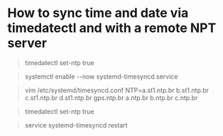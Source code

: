 # How to sync time and date via timedatectl and with a remote NPT server

> timedatectl set-ntp true

> systemctl enable --now systemd-timesyncd.service

> vim /etc/systemd/timesyncd.conf
NTP=a.st1.ntp.br b.st1.ntp.br c.st1.ntp.br d.st1.ntp.br gps.ntp.br a.ntp.br b.ntp.br c.ntp.br

> timedatectl set-ntp true

> service systemd-timesyncd restart

